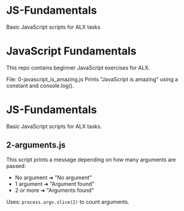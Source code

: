 # JS-Fundamentals
Basic JavaScript scripts for ALX tasks
# JavaScript Fundamentals

This repo contains beginner JavaScript exercises for ALX.

File: 0-javascript_is_amazing.js
Prints "JavaScript is amazing" using a constant and console.log().
# JS-Fundamentals

Basic JavaScript scripts for ALX tasks.

## 2-arguments.js

This script prints a message depending on how many arguments are passed:

- No argument ➜ "No argument"
- 1 argument ➜ "Argument found"
- 2 or more ➜ "Arguments found"

Uses: `process.argv.slice(2)` to count arguments.

